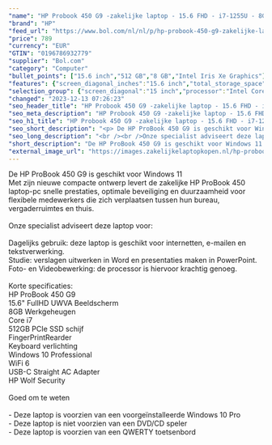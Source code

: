 ```yaml
---
"name": "HP Probook 450 G9 -zakelijke laptop - 15.6 FHD - i7-1255U - 8GB - 512GB - W10P - keyboard verlichting - 3 jaar garantie"
"brand": "HP"
"feed_url": "https://www.bol.com/nl/nl/p/hp-probook-450-g9-zakelijke-laptop-15-6-fhd-i7-1255u-8gb-512gb-w10p-keyboard-verlichting-3-jaar-garantie/9300000119896130"
"price": 789
"currency": "EUR"
"GTIN": "0196786932779"
"supplier": "Bol.com"
"category": "Computer"
"bullet_points": ["15.6 inch","512 GB","8 GB","Intel Iris Xe Graphics"]
"features": {"screen_diagonal_inches":"15.6 inch","total_storage_space":"512 GB","memory_size":"8 GB","graphics_card":"Intel Iris Xe Graphics"}
"selection_group": {"screen_diagonal":"15 inch","processor":"Intel Core i7","changed_price_past_3_days":false,"product_family":"Probook"}
"changed": "2023-12-13 07:26:23"
"seo_header_title": "HP Probook 450 G9 -zakelijke laptop - 15.6 FHD - i7-1255U - 8GB - 512GB - W10P - keyboard verlichting - 3 jaar garantie"
"seo_meta_description": "HP Probook 450 G9 -zakelijke laptop - 15.6 FHD - i7-1255U - 8GB - 512GB - W10P - keyboard verlichting - 3 jaar garantie"
"seo_h1_title": "HP Probook 450 G9 -zakelijke laptop - 15.6 FHD - i7-1255U - 8GB - 512GB - W10P - keyboard verlichting - 3 jaar garantie"
"seo_short_description": "<p> De HP ProBook 450 G9 is geschikt voor Windows 11<br />Met zijn nieuwe compacte ontwerp levert de zakelijke HP ProBook 450 laptop-pc snelle prestaties, optimale beveiliging en duurzaamheid voor flexibele medewerkers die zich verplaatsen tussen hun bureau, vergaderruimtes en thuis."
"seo_long_description": "<br /><br />Onze specialist adviseert deze laptop voor:<br /><br />Dagelijks gebruik: deze laptop is geschikt voor internetten, e-mailen en tekstverwerking. <br />Studie: verslagen uitwerken in Word en presentaties maken in PowerPoint. <br />Foto- en Videobewerking: de processor is hiervoor krachtig genoeg. <br /><br />Korte specificaties:<br />HP ProBook 450 G9<br />15. 6\" FullHD UWVA Beeldscherm<br />8GB Werkgeheugen<br />Core i7<br />512GB PCIe SSD schijf<br />FingerPrintRearder<br />Keyboard verlichting<br />Windows 10 Professional<br />WiFi 6<br />USB-C Straight AC Adapter<br />HP Wolf Security<br /><br />Goed om te weten<br /><br />- Deze laptop is voorzien van een voorgeïnstalleerde Windows 10 Pro<br />- Deze laptop is niet voorzien van een DVD/CD speler<br />- Deze laptop is voorzien van een QWERTY toetsenbord </p>"
"short_description": "De HP ProBook 450 G9 is geschikt voor Windows 11 Met zijn nieuwe compacte ontwerp levert de zakelijke HP ProBook 450 laptop-pc snelle prestaties, optimale beveiliging en duurzaamheid voor flexibele medewerkers die zich verplaatsen tussen hun bureau, vergaderruimtes en thuis. Onze specialist adviseert deze laptop voor: Dagelijks gebruik: deze laptop is geschikt voor internetten, e-mailen en tekstverwerking. Studie: verslagen uitwerken in Word en presentaties maken in PowerPoint. Foto- en Videobewerking: de processor is hiervoor krachtig genoeg. Korte specificaties: HP ProBook 450 G9 15.6\" FullHD UWVA Beeldscherm 8GB Werkgeheugen Core i7 512GB PCIe SSD schijf FingerPrintRearder Keyboard verlichting Windows 10 Professional WiFi 6 USB-C Straight AC Adapter HP Wolf Security Goed om te weten - Deze laptop is voorzien van een voorgeïnstalleerde Windows 10 Pro - Deze laptop is niet voorzien van een DVD/CD speler - Deze laptop is voorzien van een QWERTY toetsenbord"
"external_image_url": "https://images.zakelijkelaptopkopen.nl/hp-probook-450-g9-zakelijke-laptop-15-6-fhd-i7-1255u-8gb-512gb-w10p-keyboard-verlichting-3-jaar-garantie.webp"
---
```


<p> De HP ProBook 450 G9 is geschikt voor Windows 11<br />Met zijn nieuwe compacte ontwerp levert de zakelijke HP ProBook 450 laptop-pc snelle prestaties, optimale beveiliging en duurzaamheid voor flexibele medewerkers die zich verplaatsen tussen hun bureau, vergaderruimtes en thuis.<br /><br />Onze specialist adviseert deze laptop voor:<br /><br />Dagelijks gebruik: deze laptop is geschikt voor internetten, e-mailen en tekstverwerking.<br />Studie: verslagen uitwerken in Word en presentaties maken in PowerPoint.<br />Foto- en Videobewerking: de processor is hiervoor krachtig genoeg.<br /><br />Korte specificaties:<br />HP ProBook 450 G9<br />15.6" FullHD UWVA Beeldscherm<br />8GB Werkgeheugen<br />Core i7<br />512GB PCIe SSD schijf<br />FingerPrintRearder<br />Keyboard verlichting<br />Windows 10 Professional<br />WiFi 6<br />USB-C Straight AC Adapter<br />HP Wolf Security<br /><br />Goed om te weten<br /><br />- Deze laptop is voorzien van een voorgeïnstalleerde Windows 10 Pro<br />- Deze laptop is niet voorzien van een DVD/CD speler<br />- Deze laptop is voorzien van een QWERTY toetsenbord </p>